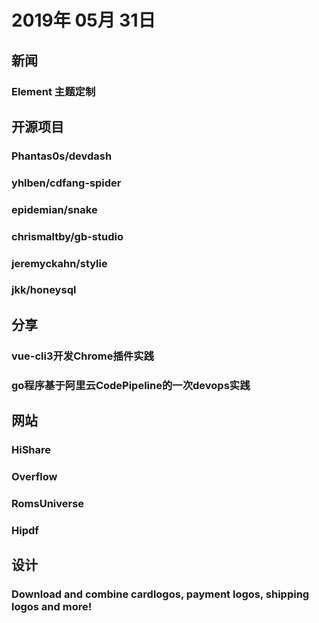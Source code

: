 # 2019年 05月 31日

## 新闻

### Element 主题定制

<daily-item
  url="https://element.eleme.io/#/zh-CN/theme"/>

## 开源项目

### Phantas0s/devdash

<daily-item
  note="基于 terminal 的可定制终端仪表板，支持从 Github，Google Analytics 或 Google Search Console 中提取数据显示"
  url="https://github.com/Phantas0s/devdash"
  lang="Go"
  watch="4"
  star="195"
  fork="7"
  :is-chinese="false"/>

### yhlben/cdfang-spider

<daily-item
  note="成都房协网爬虫，可视化数据分析"
  url="https://github.com/yhlben/cdfang-spider"
  lang="TypeScript,JavaScript,CSS,HTML"
  watch="2"
  star="117"
  fork="30"/>

### epidemian/snake

<daily-item
  note="在地址栏玩贪吃蛇"
  url="https://github.com/epidemian/snake"
  lang="JavaScript,CSS,HTML"
  watch="2"
  star="136"
  fork="12"
  :is-chinese="false"/>

### chrismaltby/gb-studio

<daily-item
  note="从零开始制作自己的 GameBoy 游戏"
  url="https://github.com/chrismaltby/gb-studio"
  lang="C,HTML,Assembly,JavaScript,TeX,C++,Other"
  watch="79"
  star="4130"
  fork="205"
  :is-chinese="false"/>

### jeremyckahn/stylie

<daily-item
  note="动画曲线代码导出工具，你只需要调整好曲线即可导出 CSS"
  url="https://github.com/jeremyckahn/stylie"
  lang="JavaScript,HTML,CSS,Shell"
  watch="19"
  star="458"
  fork="73"
  :is-chinese="false"/>

### jkk/honeysql

<daily-item
  note="Turn Clojure data structures into SQL"
  url="https://github.com/jkk/honeysql"
  lang="Clojure,Shell"
  star="31"
  fork="971"/>

## 分享

### vue-cli3开发Chrome插件实践

<daily-item
  url="https://juejin.im/post/5ceca3d96fb9a07eea3252f9"/>

### go程序基于阿里云CodePipeline的一次devops实践

<daily-item
  url="https://juejin.im/post/5ceec488f265da1bbf690065"/>

## 网站

### HiShare

<daily-item
  note="一个简单的文字分享平台，任何人都可以分享和评论并且完全匿名"
  url="https://share.memoji.tech/"/>

### Overflow

<daily-item
  note="一个流程图制作工具，支持导入 Sketch、Figma、Adobe Xd 等文件"
  url="https://overflow.io/"
  :is-chinese="false"/>

### RomsUniverse

<daily-item
  note="超过 100000 个游戏 rom 下载，包括 NES, SNES, GBC, GBA, N64, SEGA, PSX, PS2, PS2, XBOX, WII, NDS, 3DS"
  url="http://www.romsuniverse.com/"
  :is-chinese="false"/>

### Hipdf

<daily-item
  note="一站式免费在线PDF解决方案，有客户端"
  url="https://www.hipdf.cn/"/>

## 设计

### Download and combine cardlogos, payment logos, shipping logos and more!

<daily-item
  note="下载信用卡和各种支付平台的 logo，支持 svg 和 png 格式"
  url="https://card-logo.com/"
  :is-chinese="false"/>

<daily-footer/>
